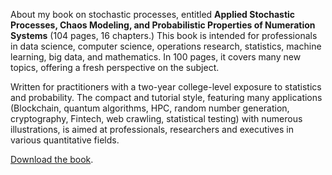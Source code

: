 About my book on stochastic processes, entitled <b>Applied Stochastic Processes, Chaos Modeling, and Probabilistic Properties of Numeration Systems</b> (104 pages, 16 chapters.) This book is intended for professionals in data science, computer science, operations research, statistics, machine learning, big data, and mathematics. In 100 pages, it covers many new topics, offering a fresh perspective on the subject.

Written for practitioners with a two-year college-level exposure to statistics and probability. The compact and tutorial style, featuring many applications (Blockchain, quantum algorithms, HPC, random number generation, cryptography, Fintech, web crawling, statistical testing) with numerous illustrations, is aimed at professionals, researchers and executives in various quantitative fields.

<a href="https://github.com/VincentGranville/Stochastic-Processes/commit/1865c91a1e4c707e8c05c94cec0d9e1b8144b3f9">Download the book</a>.
